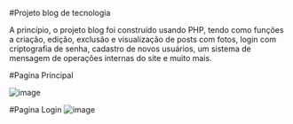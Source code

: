 #Projeto blog de tecnologia

A princípio, o projeto blog foi construído usando PHP, tendo como funções a criação, edição, exclusão e visualização de posts com fotos, login com criptografia de senha, cadastro de novos usuários, um sistema de mensagem de operações internas do site e muito mais.

#Pagina Principal

![image](https://github.com/cicero-lucas/blog-tecnologia-PHP-full-stack/assets/109551418/5d26f907-bdb8-40d2-90b1-0cfbc8866712)


#Pagina Login
![image](https://github.com/cicero-lucas/blog-tecnologia-PHP-full-stack/assets/109551418/c8886df5-dfc5-43a7-9a97-72cab3722b6b)
